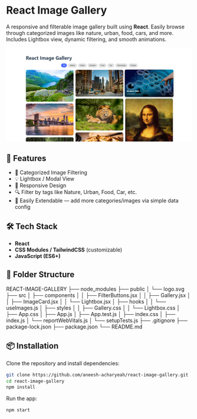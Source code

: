 # React Image Gallery

A responsive and filterable image gallery built using **React**. Easily browse through categorized images like nature, urban, food, cars, and more. Includes Lightbox view, dynamic filtering, and smooth animations.

![React Image Gallery Banner](https://github.com/aneesh-acharyeah/react-image-gallery/blob/main/react-image-gallery.png) 

## 🚀 Features

- 📸 Categorized Image Filtering
- 💡 Lightbox / Modal View
- 🔄 Responsive Design
- 🔍 Filter by tags like Nature, Urban, Food, Car, etc.
- 🧩 Easily Extendable — add more categories/images via simple data config

## 🛠️ Tech Stack

- **React**
- **CSS Modules / TailwindCSS** (customizable)
- **JavaScript (ES6+)**

## 📂 Folder Structure
REACT-IMAGE-GALLERY
├── node_modules
├── public
│ └── logo.svg
├── src
│ ├── components
│ │ ├── FilterButtons.jsx
│ │ ├── Gallery.jsx
│ │ ├── ImageCard.jsx
│ │ └── Lightbox.jsx
│ ├── hooks
│ │ └── useImages.js
│ ├── styles
│ │ ├── Gallery.css
│ │ └── Lightbox.css
│ ├── App.css
│ ├── App.js
│ ├── App.test.js
│ ├── index.css
│ ├── index.js
│ └── reportWebVitals.js
│ └── setupTests.js
├── .gitignore
├── package-lock.json
├── package.json
└── README.md

## 📦 Installation

Clone the repository and install dependencies:

```bash
git clone https://github.com/aneesh-acharyeah/react-image-gallery.git
cd react-image-gallery
npm install
```
Run the app:
```bash
npm start
```


 


